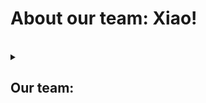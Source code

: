 # About our team: Xiao!
<br>
<img scr = "logo_renew.png")
<br>

<details>
  <summary> <h2> Our team: </summary>
  <summary>  Miroslav Shivachev - https://github.com/MRShivachev </summary>
  <summary>  Maria Ukrainska - https://github.com/MDUkrainska20 </summary>
  <summary>  Gergana Bineva - https://github.com/GIBineva </summary>
  <summary>  Stella Ivanova - https://github.com/SIIvanova20 </summary>
 </details>

  <br><br>
